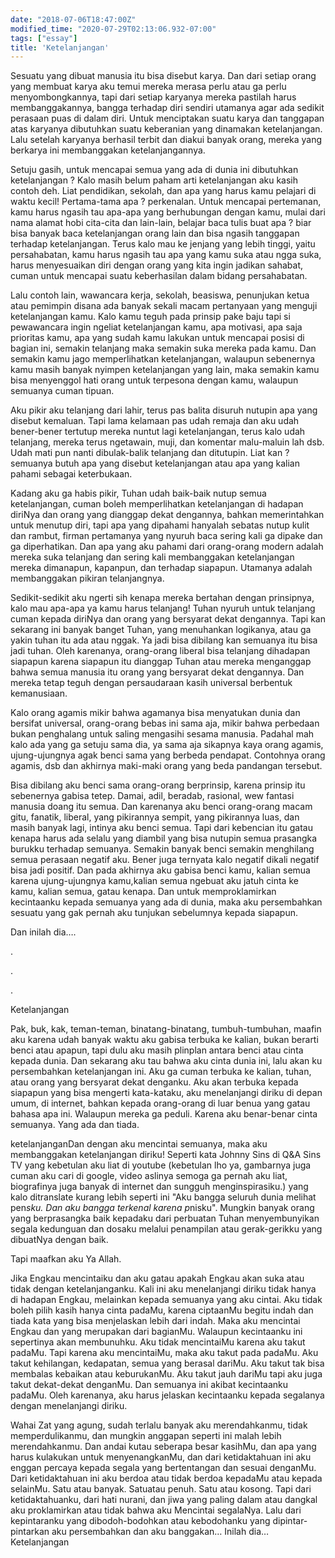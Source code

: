```yaml
---
date: "2018-07-06T18:47:00Z"
modified_time: "2020-07-29T02:13:06.932-07:00"
tags: ["essay"]
title: 'Ketelanjangan'
---
```


Sesuatu yang dibuat manusia itu bisa disebut karya. Dan dari setiap orang yang membuat karya aku temui mereka merasa perlu atau ga perlu menyombongkannya, tapi dari setiap karyanya mereka pastilah harus membanggakannya, bangga terhadap diri sendiri utamanya agar ada sedikit perasaan puas di dalam diri. Untuk menciptakan suatu karya dan tanggapan atas karyanya dibutuhkan suatu keberanian yang dinamakan ketelanjangan. Lalu setelah karyanya berhasil terbit dan diakui banyak orang, mereka yang berkarya ini membanggakan ketelanjangannya.

Setuju gasih, untuk mencapai semua yang ada di dunia ini dibutuhkan ketelanjangan ? Kalo masih belum paham arti ketelanjangan aku kasih contoh deh. Liat pendidikan, sekolah, dan apa yang harus kamu pelajari di waktu kecil! Pertama-tama apa ? perkenalan. Untuk mencapai pertemanan, kamu harus ngasih tau apa-apa yang berhubungan dengan kamu, mulai dari nama alamat hobi cita-cita dan lain-lain, belajar baca tulis buat apa ? biar bisa banyak baca ketelanjangan orang lain dan bisa ngasih tanggapan terhadap ketelanjangan. Terus kalo mau ke jenjang yang lebih tinggi, yaitu persahabatan, kamu harus ngasih tau apa yang kamu suka atau ngga suka, harus menyesuaikan diri dengan orang yang kita ingin jadikan sahabat, cuman untuk mencapai suatu keberhasilan dalam bidang persahabatan.

Lalu contoh lain, wawancara kerja, sekolah, beasiswa, penunjukan ketua atau pemimpin disana ada banyak sekali macam pertanyaan yang menguji ketelanjangan kamu. Kalo kamu teguh pada prinsip
pake baju tapi si pewawancara ingin ngeliat ketelanjangan kamu, apa motivasi, apa saja prioritas kamu, apa yang sudah kamu lakukan untuk mencapai posisi di bagian ini, semakin telanjang maka semakin suka mereka pada kamu. Dan semakin kamu jago memperlihatkan ketelanjangan, walaupun sebenernya kamu masih banyak nyimpen ketelanjangan yang lain, maka semakin kamu bisa menyenggol hati orang untuk terpesona dengan kamu, walaupun semuanya cuman tipuan.

Aku pikir aku telanjang dari lahir, terus pas balita disuruh nutupin apa yang disebut kemaluan. Tapi lama kelamaan pas udah remaja dan aku udah bener-bener tertutup mereka nuntut lagi ketelanjangan, terus kalo udah telanjang, mereka terus ngetawain, muji, dan komentar malu-maluin lah dsb. Udah mati pun nanti dibulak-balik telanjang dan ditutupin. Liat kan ? semuanya butuh apa yang disebut ketelanjangan atau apa yang kalian pahami sebagai keterbukaan.

Kadang aku ga habis pikir, Tuhan udah baik-baik nutup semua ketelanjangan, cuman boleh memperlihatkan ketelanjangan di hadapan diriNya dan orang yang dianggap dekat dengannya, bahkan memerintahkan untuk menutup diri, tapi apa yang dipahami hanyalah sebatas nutup kulit dan rambut, firman pertamanya yang nyuruh baca sering kali ga dipake dan ga diperhatikan. Dan apa yang aku pahami dari orang-orang modern adalah mereka suka telanjang dan sering kali membanggakan ketelanjangan mereka dimanapun, kapanpun, dan terhadap siapapun. Utamanya adalah membanggakan pikiran telanjangnya.

Sedikit-sedikit aku ngerti sih kenapa mereka bertahan dengan prinsipnya, kalo mau apa-apa ya kamu harus telanjang! Tuhan nyuruh untuk telanjang cuman kepada diriNya dan orang yang bersyarat dekat dengannya. Tapi kan sekarang ini banyak banget Tuhan, yang menuhankan logikanya, atau ga yakin tuhan itu ada atau nggak. Ya jadi bisa dibilang kan semuanya itu bisa jadi tuhan. Oleh karenanya, orang-orang liberal bisa telanjang dihadapan siapapun karena siapapun itu dianggap Tuhan atau mereka menganggap bahwa semua manusia itu orang yang bersyarat dekat dengannya. Dan mereka tetap teguh dengan persaudaraan kasih universal berbentuk kemanusiaan.

Kalo orang agamis mikir bahwa agamanya bisa menyatukan dunia dan bersifat universal, orang-orang bebas ini sama aja, mikir bahwa perbedaan bukan penghalang untuk saling mengasihi sesama manusia. Padahal mah kalo ada yang ga setuju sama dia, ya sama aja sikapnya kaya orang agamis, ujung-ujungnya agak benci sama yang berbeda pendapat. Contohnya orang agamis, dsb dan akhirnya maki-maki orang yang beda pandangan tersebut.

Bisa dibilang aku benci sama orang-orang berprinsip, karena prinsip itu sebenernya gabisa tetep. Damai, adil, beradab, rasional, wew fantasi manusia doang itu semua. Dan karenanya aku benci orang-orang macam gitu, fanatik, liberal, yang pikirannya sempit, yang pikirannya luas, dan masih banyak lagi, intinya aku benci semua. Tapi dari kebencian itu gatau kenapa harus ada selalu yang diambil yang bisa nutupin semua prasangka burukku terhadap semuanya. Semakin banyak benci semakin menghilang semua perasaan negatif aku. Bener juga ternyata kalo negatif dikali negatif bisa jadi positif. Dan pada akhirnya aku gabisa benci kamu, kalian semua karena ujung-ujungnya kamu,kalian semua ngebuat aku jatuh cinta ke kamu, kalian semua, gatau kenapa.
Dan untuk memproklamirkan kecintaanku kepada semuanya yang ada di dunia, maka aku persembahkan sesuatu yang gak pernah aku tunjukan sebelumnya kepada siapapun.


Dan inilah dia….

.

.

.

Ketelanjangan


Pak, buk, kak, teman-teman, binatang-binatang, tumbuh-tumbuhan, maafin aku karena udah banyak waktu aku gabisa terbuka ke kalian, bukan berarti benci atau apapun, tapi dulu aku masih plinplan antara benci atau cinta kepada dunia. Dan sekarang aku tau bahwa aku cinta dunia ini, lalu akan ku persembahkan ketelanjangan ini. Aku ga cuman terbuka ke kalian, tuhan, atau orang yang bersyarat dekat denganku. Aku akan terbuka kepada siapapun yang bisa mengerti kata-kataku, aku menelanjangi diriku di depan umum, di internet, bahkan kepada orang-orang di luar benua yang gatau bahasa apa ini. Walaupun mereka ga peduli. Karena aku benar-benar cinta semuanya. Yang ada dan tiada.


ketelanjanganDan dengan aku mencintai semuanya, maka aku membanggakan ketelanjangan diriku! Seperti kata Johnny Sins di Q&A Sins TV yang kebetulan aku liat di youtube (kebetulan lho ya, gambarnya juga cuman aku cari di google, video aslinya semoga ga pernah aku liat, biografinya juga banyak di internet dan sungguh menginspirasiku.) yang kalo ditranslate kurang lebih seperti ini "Aku bangga seluruh dunia melihat pen*sku. Dan aku bangga terkenal karena p*nisku". Mungkin banyak orang yang berprasangka baik kepadaku dari perbuatan Tuhan menyembunyikan segala kedunguan dan dosaku melalui penampilan atau gerak-gerikku yang dibuatNya dengan baik.

Tapi maafkan aku Ya Allah.

Jika Engkau mencintaiku dan aku gatau apakah Engkau akan suka atau tidak dengan ketelanjanganku. Kali ini aku menelanjangi diriku tidak hanya di hadapan Engkau, melainkan kepada semuanya yang aku cintai. Aku tidak boleh pilih kasih hanya cinta padaMu, karena ciptaanMu begitu indah dan tiada kata yang bisa menjelaskan lebih dari indah. Maka aku mencintai Engkau dan yang merupakan dari bagianMu. Walaupun kecintaanku ini sepertinya akan membunuhku. Aku tidak mencintaiMu karena aku takut padaMu. Tapi karena aku mencintaiMu, maka aku takut pada padaMu. Aku takut kehilangan, kedapatan, semua yang berasal dariMu. Aku takut tak bisa membalas kebaikan atau keburukanMu. Aku takut jauh dariMu tapi aku juga takut dekat-dekat denganMu. Dan semuanya ini akibat kecintaanku padaMu. Oleh karenanya, aku harus jelaskan kecintaanku kepada segalanya dengan menelanjangi diriku.


Wahai Zat yang agung, sudah terlalu banyak aku merendahkanmu, tidak memperdulikanmu, dan mungkin anggapan seperti ini malah lebih merendahkanmu. Dan andai kutau seberapa besar kasihMu, dan apa yang harus kulakukan untuk menyenangkanMu, dan dari ketidaktahuan ini aku enggan percaya kepada segala yang bertentangan dan sesuai denganMu. Dari ketidaktahuan ini aku berdoa atau tidak berdoa kepadaMu atau kepada selainMu. Satu atau banyak. Satuatau penuh. Satu atau kosong. Tapi dari ketidaktahuanku, dari hati nurani, dan jiwa yang paling dalam atau dangkal aku proklamirkan atau tidak bahwa aku Mencintai segalaNya. Lalu dari kepintaranku yang dibodoh-bodohkan atau kebodohanku yang dipintar-pintarkan aku persembahkan dan aku banggakan… Inilah dia… Ketelanjangan